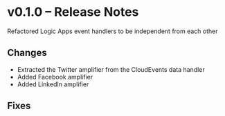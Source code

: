 # v0.1.0 &ndash; Release Notes #

Refactored Logic Apps event handlers to be independent from each other


## Changes ##

* Extracted the Twitter amplifier from the CloudEvents data handler
* Added Facebook amplifier
* Added LinkedIn amplifier


## Fixes ##


